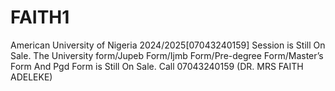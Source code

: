 # FAITH1
American University of Nigeria 2024/2025[07043240159] Session is Still On Sale. The University form/Jupeb Form/Ijmb Form/Pre-degree Form/Master’s Form And Pgd Form is Still On Sale. Call 07043240159 (DR. MRS FAITH ADELEKE)
